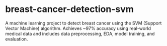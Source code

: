 # breast-cancer-detection-svm
A machine learning project to detect breast cancer using the SVM (Support Vector Machine) algorithm. Achieves ~97% accuracy using real-world medical data and includes data preprocessing, EDA, model training, and evaluation.

